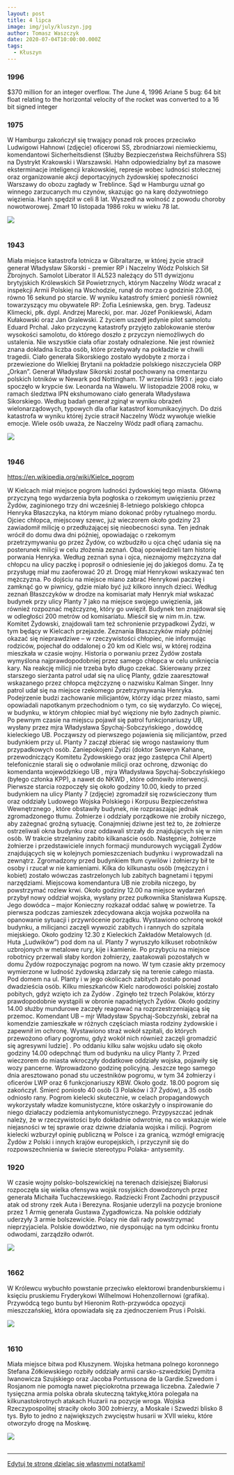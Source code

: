 ```yaml
---
layout: post
title: 4 lipca
image: img/july/kluszyn.jpg
author: Tomasz Waszczyk
date: 2020-07-04T10:00:00.000Z
tags:
  - Kłuszyn
---
```


### 1996

$370 million for an integer overflow. The June 4, 1996 Ariane 5 bug: 64 bit float relating to the horizontal velocity of the rocket was converted to a 16 bit signed integer

### 1975

W Hamburgu zakończył się trwający ponad rok proces przeciwko Ludwigowi Hahnowi (zdjęcie) oficerowi SS, zbrodniarzowi niemieckiemu, komendantowi Sicherheitsdienst (Służby Bezpieczeństwa Reichsführera SS) na Dystrykt Krakowski i Warszawski.
Hahn odpowiedzialny był za masowe eksterminacje inteligencji krakowskiej, represje wobec ludności stołecznej oraz organizowanie akcji deportacyjnych żydowskiej społeczności Warszawy do obozu zagłady w Treblince.
Sąd w Hamburgu uznał go winnego zarzucanych mu czynów, skazując go na karę dożywotniego więzienia. Hanh spędził w celi 8 lat. Wyszedł na wolność z powodu choroby nowotworowej. Zmarł 10 listopada 1986 roku w wieku 78 lat.

<img src="./img/july/hahn.jpg"><br><br>

### 1943

Miała miejsce katastrofa lotnicza w Gibraltarze, w której życie stracił generał Władysław Sikorski - premier RP i Naczelny Wódz Polskich Sił Zbrojnych.
Samolot Liberator II AL523 należący do 511 dywizjonu brytyjskich Królewskich Sił Powietrznych, którym Naczelny Wódz wracał z inspekcji Armii Polskiej na Wschodzie, runął do morza o godzinie 23.06, równo 16 sekund po starcie. W wyniku katastrofy śmierć ponieśli również towarzyszący mu obywatele RP: Zofia Leśniewska, gen. bryg. Tadeusz Klimecki, płk. dypl. Andrzej Marecki, por. mar. Józef Ponikiewski, Adam Kułakowski oraz Jan Gralewski. Z życiem uszedł jedynie pilot samolotu Eduard Prchal. Jako przyczynę katastrofy przyjęto zablokowanie sterów wysokości samolotu, do którego doszło z przyczyn niemożliwych do ustalenia. Nie wszystkie ciała ofiar zostały odnalezione. Nie jest również znana dokładna liczba osób, które przebywały na pokładzie w chwili tragedii. Ciało generała Sikorskiego zostało wydobyte z morza i przewiezione do Wielkiej Brytanii na pokładzie polskiego niszczyciela ORP „Orkan”. Generał Władysław Sikorski został pochowany na cmentarzu polskich lotników w Newark pod Nottingham. 17 września 1993 r. jego ciało spoczęło w krypcie św. Leonarda na Wawelu. W listopadzie 2008 roku, w ramach śledztwa IPN ekshumowano ciało generała Władysława Sikorskiego. Według badań generał zginął w wyniku obrażeń wielonarządowych, typowych dla ofiar katastrof komunikacyjnych. Do dziś katastrofa w wyniku której życie stracił Naczelny Wódz wywołuje wielkie emocje. Wiele osób uważa, że Naczelny Wódz padł ofiarą zamachu.

<img src="./img/july/gibraltar.jpg"><br><br>

### 1946

https://en.wikipedia.org/wiki/Kielce_pogrom

W Kielcach miał miejsce pogrom ludności żydowskiej tego miasta.
Główną przyczyną tego wydarzenia była pogłoska o rzekomym uwięzieniu przez Żydów, zaginionego trzy dni wcześniej 8-letniego polskiego chłopca Henryka Błaszczyka, na którym miano dokonać próby rytualnego mordu. Ojciec chłopca, miejscowy szewc, już wieczorem około godziny 23 zawiadomił milicję o przedłużającej się nieobecności syna. Ten jednak wrócił do domu dwa dni później, opowiadając o rzekomym przetrzymywaniu go przez Żydów, co wzbudziło u ojca chęć udania się na posterunek milicji w celu złożenia zeznań. Obaj opowiedzieli tam historię porwania Henryka. Według zeznań syna i ojca, nieznajomy mężczyzna dał chłopcu na ulicy paczkę i poprosił o odniesienie jej do jakiegoś domu. Za tę przysługę miał mu zaoferować 20 zł. Drogę miał Henrykowi wskazywać ten mężczyzna. Po dojściu na miejsce miano zabrać Henrykowi paczkę i zamknąć go w piwnicy, gdzie miało być już kilkoro innych dzieci. Według zeznań Błaszczyków w drodze na komisariat mały Henryk miał wskazać budynek przy ulicy Planty 7 jako na miejsce swojego uwięzienia, jak również rozpoznać mężczyznę, który go uwięził. Budynek ten znajdował się w odległości 200 metrów od komisariatu. Mieścił się w nim m.in. tzw. Komitet Żydowski, znajdowali tam też schronienie przypadkowi Żydzi, w tym będący w Kielcach przejazde. Zeznania Błaszczyków miały później okazać się nieprawdziwe – w rzeczywistości chłopiec, nie informując rodziców, pojechał do oddalonej o 20 km od Kielc wsi, w której rodzina mieszkała w czasie wojny. Historia o porwaniu przez Żydów została wymyślona najprawdopodobniej przez samego chłopca w celu uniknięcia kary.
Na reakcję milicji nie trzeba było długo czekać. Skierowany przez starszego sierżanta patrol udał się na ulicę Planty, gdzie zaaresztował wskazanego przez chłopca mężczyznę o nazwisku Kalman Singer. Inny patrol udał się na miejsce rzekomego przetrzymywania Henryka. Podejrzenie budzi zachowanie milicjantów, którzy idąc przez miasto, sami opowiadali napotkanym przechodniom o tym, co się wydarzyło. Co więcej, w budynku, w którym chłopiec miał być więziony nie było żadnych piwnic. Po pewnym czasie na miejscu pojawił się patrol funkcjonariuszy UB, wysłany przez mjra Władysława Spychaj-Sobczyńskiego , dowódcę kieleckiego UB.
Począwszy od pierwszego pojawienia się milicjantów, przed budynkiem przy ul. Planty 7 zaczął zbierać się wrogo nastawiony tłum przypadkowych osób. Zaniepokojeni Żydzi (doktor Seweryn Kahane, przewodniczący Komitetu Żydowskiego oraz jego zastępca Chil Alpert) telefonicznie starali się o odwołanie milicji oraz ochronę, dzwoniąc do komendanta wojewódzkiego UB , mjra Władysława Spychaj-Sobczyńskiego (byłego członka KPP), a nawet do NKWD , które odmówiło interwencji.
Pierwsze starcia rozpoczęły się około godziny 10.00, kiedy to przed budynkiem na ulicy Planty 7 (zdjęcie) zgromadził się rozwścieczony tłum oraz oddziały Ludowego Wojska Polskiego i Korpusu Bezpieczeństwa Wewnętrznego , które obstawiły budynek, nie rozpraszając jednak zgromadzonego tłumu. Żołnierze i oddziały porządkowe nie zrobiły niczego, aby zażegnać groźną sytuację. Conajmniej dziwne jest też to, że żołnierze ostrzeliwali okna budynku oraz oddawali strzały do znajdujących się w nim osób. W trakcie strzelaniny zabito kilkanaście osób. Następnie, żołnierze żołnierze i przedstawiciele innych formacji mundurowych wyciągali Żydów znajdujących się w kolejnych pomieszczeniach budynku i wyprowadzali na zewnątrz. Zgromadzony przed budynkiem tłum cywilów i żołnierzy bił te osoby i rzucał w nie kamieniami. Kilka do kilkunastu osób (mężczyzn i kobiet) zostało wówczas zastrzelonych lub zabitych bagnetami i tępymi narzędziami. Miejscowa komendantura UB nie zrobiła niczego, by powstrzymać rozlew krwi. Około godziny 12.00 na miejsce wydarzeń przybył nowy oddział wojska, wysłany przez
pułkownika Stanisława Kupszę. Jego dowódca – major Konieczny rozkazał oddać salwę w powietrze. Ta pierwsza podczas zamieszek zdecydowana akcja wojska pozwoliła na opanowanie sytuacji i przywrócenie porządku. Wystawiono ochronę wokół budynku, a milicjanci zaczęli wywozić zabitych i rannych do szpitala miejskiego. Około godziny 12.30 z Kieleckich Zakładów Metalowych (d. Huta „Ludwików”) pod dom na ul. Planty 7 wyruszyło kilkuset robotników uzbrojonych w metalowe rury, kije i kamienie. Po przybyciu na miejsce robotnicy przerwali słaby kordon żołnierzy, zaatakowali pozostałych w domu Żydów rozpoczynając pogrom na nowo. W tym czasie akty przemocy wymierzone w ludność żydowską zdarzały się na terenie całego miasta. Pod domem na ul. Planty i w jego okolicach zabitych zostało ponad dwadzieścia osób. Kilku mieszkańców Kielc narodowości polskiej zostało pobitych, gdyż wzięto ich za Żydów . Zginęło też trzech Polaków, którzy prawdopodobnie wystąpili w obronie napadniętych Żydów.
Około godziny 14.00 służby mundurowe zaczęły reagować na rozprzestrzeniającą się przemoc. Komendant UB – mjr Władysław Spychaj-Sobczyński, zebrał na komendzie zamieszkałe w różnych częściach miasta rodziny żydowskie i zapewnił im ochronę. Wystawiono straż wokół szpitali, do których przewożono ofiary pogromu, gdyż wokół nich również zaczęli gromadzić się agresywni ludzie] . Po oddaniu kilku salw wojsku udało się około godziny 14.00 odepchnąć tłum od budynku na ulicy Planty 7. Przed wieczorem do miasta wkroczyły dodatkowe oddziały wojska, pojawiły się wozy pancerne. Wprowadzono godzinę policyjną. Jeszcze tego samego dnia aresztowano ponad stu uczestników pogromu, w tym 34 żołnierzy i oficerów LWP oraz 6 funkcjonariuszy KBW. Około godz. 18.00 pogrom się zakończył.
Śmierć poniosło 40 osób (3 Polaków i 37 Żydów), a 35 osób odniosło rany.
Pogrom kielecki skutecznie, w celach propagandowych wykorzystały władze komunistyczne, które oskarżyły o inspirowanie do niego działaczy podziemia antykomunistycznego. Przypyszczać jednak należy, że w rzeczywistości było dokładnie odwrotnie, na co wskazuje wiele niejasności w tej sprawie oraz dziwne działania wojska i milicji.
Pogrom kielecki wzburzył opinię publiczną w Polsce i za granicą, wzmógł emigrację Żydów z Polski i innych krajów europejskich, i przyczynił się do rozpowszechnienia w świecie stereotypu Polaka- antysemity.

### 1920

W czasie wojny polsko-bolszewickiej na terenach dzisiejszej Białorusi rozpoczęła się wielka ofensywa wojsk rosyjskich dowodzonych przez generała Michaiła Tuchaczewskiego. Radziecki Front Zachodni przypuscił atak od strony rzek Auta i Berezyna. Rosjanie uderzyli na pozycje bronione przez 1 Armię generała Gustawa Zygadłowicza.
Na polskie oddziały uderzyły 3 armie
bolszewickie. Polacy nie dali rady
powstrzymać nieprzyjaciela. Polskie
dowództwo, nie dysponując na tym odcinku
frontu odwodami, zarządziło odwrót.

<img src="./img/july/odwrot.jpg"><br><br>

### 1662

W Królewcu wybuchło powstanie przeciwko elektorowi brandenburskiemu i księciu pruskiemu Fryderykowi Wilhelmowi Hohenzollernowi (grafika).
Przywódcą tego buntu był Hieronim Roth-przywódca opozycji mieszczańskiej, która opowiadała się za zjednoczeniem Prus i Polski.

<img src="./img/july/hohen.jpg"><br><br>

### 1610

Miała miejsce bitwa pod Kłuszynem.
Wojska hetmana polnego koronnego Stefana Żółkiewskiego rozbiły oddziały armii carsko-szwedzkiej Dymitra Iwanowicza Szujskiego oraz Jacoba Pontussona de la Gardie.Szwedom i Rosjanom nie pomogła nawet pięciokrotna przewaga liczebna. Zaledwie 7 tysięczna armia polska obrała skuteczną taktykę,która polegała na kilkunastokrotnych atakach Huzarii na pozycje wroga. Wojska Rzeczypospolitej straciły
około 300 żołnierzy, a Moskale i Szwedzi
blisko 8 tys. Było to jedno z największych
zwycięstw husarii w XVII wieku, które
otworzyło drogę na Moskwę.

<img src="./img/july/kluszyn.jpg"><br><br>

---

<a href="https://github.com/TomaszWaszczyk/historia.waszczyk.com/edit/master/src/content/july-4.md" target="_blank">Edytuj tę stronę dzieląc się własnymi notatkami!</a>
